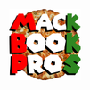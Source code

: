 <img src="https://github.com/orbitaldot/MackBookPros/blob/main/sprites/spr_mack_book_pros/25322c4b-41e5-49f5-b606-6c2ac973df1d.png?raw=true"></img>
